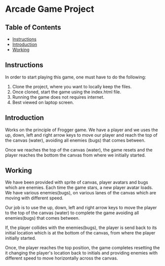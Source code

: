 # Arcade Game Project

## Table of Contents

* [Instructions](#instructions)
* [Introduction](#introduction)
* [Working](#working)

## Instructions

In order to start playing this game, one must have to do the following:
1. Clone the project, where you want to locally keep the files.
2. Once cloned, start the game using the index.html file.
3. Running the game does not requires internet.
4. Best viewed on laptop screen.
	
## Introduction

Works on the principle of Frogger game. We have a player and we uses the up, down, left and right arrow keys to move our player and reach the top of the canvas (water), avoiding all enemies (bugs) that comes between.

Once we reaches the top of the canvas (water), the game resets and the player reaches the bottom the canvas from where we initially started.

## Working

We have been provided with sprite of canvas, player avatars and bugs which are enemies. Each time the game stars, a new player avatar loads. We have various enemies(bugs), on various lanes of the canvas which are moving with different speed.

Our job is to use the up, down, left and right arrow keys to move the player to the top of the canvas (water) to complete the game avoiding all enemies(bugs) that comes between.

If, the player collides with the enemies(bugs), the player is send back to its initial location which is at the bottom of the canvas, from where the player initially started.

Once, the player reaches the top position, the game completes resetting the it changing the player's location back to initials and providing enemies with different speed to move horizontally across the canvas.
